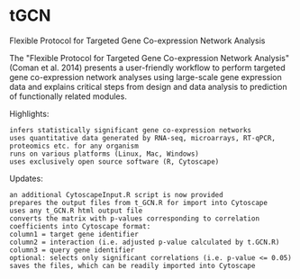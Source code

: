 # tGCN
Flexible Protocol for Targeted Gene Co-expression Network Analysis

The "Flexible Protocol for Targeted Gene Co-expression Network Analysis" (Coman et al. 2014) presents a user-friendly workflow to perform targeted gene co-expression network analyses using large-scale gene expression data and explains critical steps from design and data analysis to prediction of functionally related modules.

Highlights:

    infers statistically significant gene co-expression networks
    uses quantitative data generated by RNA-seq, microarrays, RT-qPCR, proteomics etc. for any organism
    runs on various platforms (Linux, Mac, Windows)
    uses exclusively open source software (R, Cytoscape)
    
Updates:

    an additional CytoscapeInput.R script is now provided 
    prepares the output files from t_GCN.R for import into Cytoscape
    uses any t_GCN.R html output file
    converts the matrix with p-values corresponding to correlation coefficients into Cytoscape format:
    column1 = target gene identifier                                   
    column2 = interaction (i.e. adjusted p-value calculated by t.GCN.R) 
    column3 = query gene identifier   
    optional: selects only significant correlations (i.e. p-value <= 0.05)
    saves the files, which can be readily imported into Cytoscape
